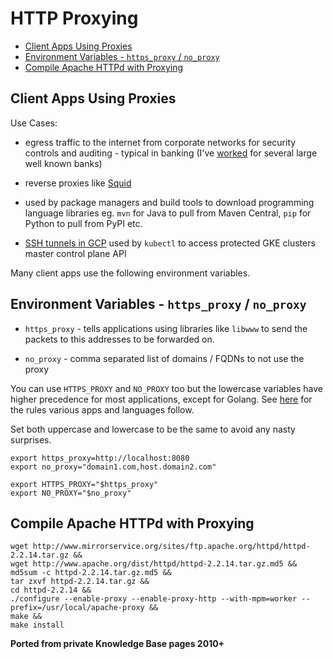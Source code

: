 # HTTP Proxying

<!-- INDEX_START -->

- [Client Apps Using Proxies](#client-apps-using-proxies)
- [Environment Variables - `https_proxy` / `no_proxy`](#environment-variables---httpsproxy--noproxy)
- [Compile Apache HTTPd with Proxying](#compile-apache-httpd-with-proxying)

<!-- INDEX_END -->

## Client Apps Using Proxies

Use Cases:

- egress traffic to the internet from corporate networks for security controls and auditing - typical in banking
  (I've [worked](https://www.linkedin.com/in/HariSekhon) for several large well known banks)

<!-- -->

- reverse proxies like [Squid](https://www.squid-cache.org/)

<!-- -->

- used by package managers and build tools to download programming language libraries eg. `mvn` for Java to pull from
  Maven Central, `pip` for Python to pull from PyPI etc.

<!-- -->

- [SSH tunnels in GCP](ssh-tunnelling.md#gcp) used by `kubectl` to access protected GKE clusters master control plane API

Many client apps use the following environment variables.

## Environment Variables - `https_proxy` / `no_proxy`

- `https_proxy` - tells applications using libraries like `libwww` to send the packets to this addresses to be
  forwarded
  on.

- `no_proxy` - comma separated list of domains / FQDNs to not use the proxy

You can use `HTTPS_PROXY` and `NO_PROXY` too but the lowercase variables have higher precedence for most applications,
except for Golang. See [here](https://about.gitlab.com/blog/2021/01/27/we-need-to-talk-no-proxy/) for the rules
various apps and languages follow.

Set both uppercase and lowercase to be the same to avoid any nasty surprises.

```shell
export https_proxy=http://localhost:8080
export no_proxy="domain1.com,host.domain2.com"

export HTTPS_PROXY="$https_proxy"
export NO_PROXY="$no_proxy"
```

## Compile Apache HTTPd with Proxying

```shell
wget http://www.mirrorservice.org/sites/ftp.apache.org/httpd/httpd-2.2.14.tar.gz &&
wget http://www.apache.org/dist/httpd/httpd-2.2.14.tar.gz.md5 &&
md5sum -c httpd-2.2.14.tar.gz.md5 &&
tar zxvf httpd-2.2.14.tar.gz &&
cd httpd-2.2.14 &&
./configure --enable-proxy --enable-proxy-http --with-mpm=worker --prefix=/usr/local/apache-proxy &&
make &&
make install
```

**Ported from private Knowledge Base pages 2010+**

